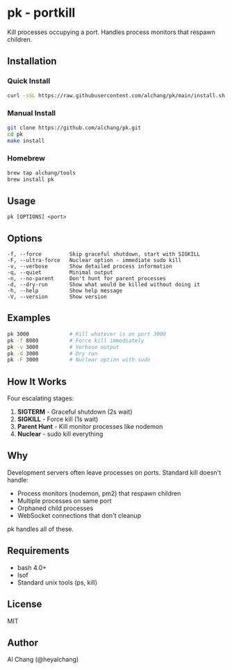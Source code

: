 # pk - portkill

Kill processes occupying a port. Handles process monitors that respawn children.

## Installation

### Quick Install

```bash
curl -sSL https://raw.githubusercontent.com/alchang/pk/main/install.sh | bash
```

### Manual Install

```bash
git clone https://github.com/alchang/pk.git
cd pk
make install
```

### Homebrew

```bash
brew tap alchang/tools
brew install pk
```

## Usage

```
pk [OPTIONS] <port>
```

## Options

```
-f, --force         Skip graceful shutdown, start with SIGKILL
-F, --ultra-force   Nuclear option - immediate sudo kill
-v, --verbose       Show detailed process information
-q, --quiet         Minimal output
-n, --no-parent     Don't hunt for parent processes
-d, --dry-run       Show what would be killed without doing it
-h, --help          Show help message
-V, --version       Show version
```

## Examples

```bash
pk 3000             # Kill whatever is on port 3000
pk -f 8080          # Force kill immediately
pk -v 3000          # Verbose output
pk -d 3000          # Dry run
pk -F 3000          # Nuclear option with sudo
```

## How It Works

Four escalating stages:

1. **SIGTERM** - Graceful shutdown (2s wait)
2. **SIGKILL** - Force kill (1s wait)
3. **Parent Hunt** - Kill monitor processes like nodemon
4. **Nuclear** - sudo kill everything

## Why

Development servers often leave processes on ports. Standard kill doesn't handle:
- Process monitors (nodemon, pm2) that respawn children
- Multiple processes on same port
- Orphaned child processes
- WebSocket connections that don't cleanup

pk handles all of these.

## Requirements

- bash 4.0+
- lsof
- Standard unix tools (ps, kill)

## License

MIT

## Author

Al Chang (@heyalchang)